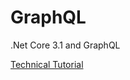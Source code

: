 # GraphQL
.Net Core 3.1 and GraphQL

<a href="https://amitverma80.github.io/Tech/GraphQL.html">Technical Tutorial</a>
